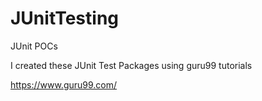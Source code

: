 # JUnitTesting
JUnit POCs

I created these JUnit Test Packages using guru99 tutorials

https://www.guru99.com/
